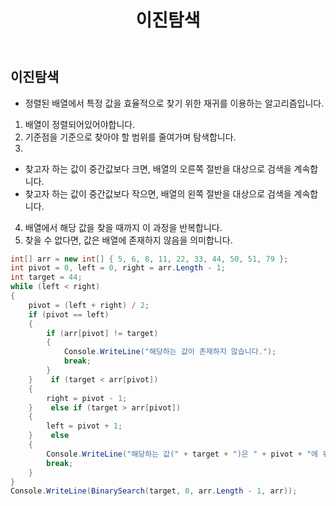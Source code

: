 ﻿---
layout: simple
title: "이진탐색"
---

## 이진탐색
- 정렬된 배열에서 특정 값을 효율적으로 찾기 위한 재귀를 이용하는 알고리즘입니다.
 1. 배열이 정렬되어있어야합니다.
 2. 기준점을 기준으로 찾아야 할 범위를 줄여가며 탐색합니다.
 3. 
  - 찾고자 하는 값이 중간값보다 크면, 배열의 오른쪽 절반을 대상으로 검색을 계속합니다.
  - 찾고자 하는 값이 중간값보다 작으면, 배열의 왼쪽 절반을 대상으로 검색을 계속합니다.
 4. 배열에서 해당 값을 찾을 때까지 이 과정을 반복합니다.
 5. 찾을 수 없다면, 값은 배열에 존재하지 않음을 의미합니다.



```csharp
int[] arr = new int[] { 5, 6, 8, 11, 22, 33, 44, 50, 51, 79 };
int pivot = 0, left = 0, right = arr.Length - 1;
int target = 44;
while (left < right)
{
    pivot = (left + right) / 2;
    if (pivot == left)
    {
        if (arr[pivot] != target)
        {
            Console.WriteLine("해당하는 값이 존재하지 않습니다.");
            break;
        }
    }    if (target < arr[pivot])
    {
        right = pivot - 1;
    }    else if (target > arr[pivot])
    {
        left = pivot + 1;
    }    else
    {
        Console.WriteLine("해당하는 값(" + target + ")은 " + pivot + "에 위치합니다.");
        break;
    }
}
Console.WriteLine(BinarySearch(target, 0, arr.Length - 1, arr));

```
